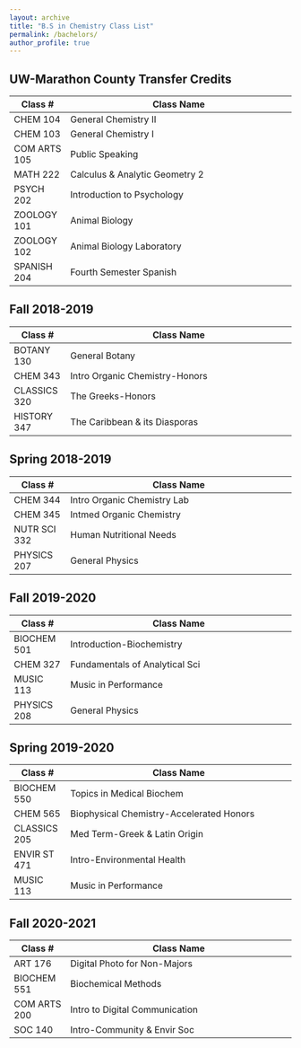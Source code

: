 ```yaml
---
layout: archive
title: "B.S in Chemistry Class List"
permalink: /bachelors/
author_profile: true
---
```


## UW-Marathon County Transfer Credits

| Class #            | Class Name                                        |
| ----------------- | ------------------------------------------------- |
| CHEM 104           | General Chemistry II                              |
| CHEM 103           | General Chemistry I                               |
| COM ARTS 105       | Public Speaking                                   |
| MATH 222           | Calculus & Analytic Geometry 2                    |
| PSYCH 202          | Introduction to Psychology                        |
| ZOOLOGY 101        | Animal Biology                                    |
| ZOOLOGY 102        | Animal Biology Laboratory                         |
| SPANISH 204        | Fourth Semester Spanish                           |

<!-- Add the style attribute to specify fixed column widths -->
<style>
    table {
        table-layout: fixed;
        width: 100%;
    }
    th:nth-child(1),
    td:nth-child(1) {
        width: 20%; /* Adjust this value according to your preference */
    }
    th:nth-child(2),
    td:nth-child(2) {
        width: 80%; /* Adjust this value according to your preference */
    }
</style>

## Fall 2018-2019

| Class #            | Class Name                                        |
| ----------------- | ------------------------------------------------- |
| BOTANY 130         | General Botany                                    |
| CHEM 343           | Intro Organic Chemistry-Honors                    |
| CLASSICS 320       | The Greeks-Honors                                 |
| HISTORY 347        | The Caribbean & its Diasporas                     |

## Spring 2018-2019

| Class #            | Class Name                                        |
| ----------------- | ------------------------------------------------- |
| CHEM 344           | Intro Organic Chemistry Lab                       |
| CHEM 345           | Intmed Organic Chemistry                          |
| NUTR SCI 332       | Human Nutritional Needs                           |
| PHYSICS 207        | General Physics                                   |

## Fall 2019-2020

| Class #            | Class Name                                        |
| ----------------- | ------------------------------------------------- |
| BIOCHEM 501        | Introduction-Biochemistry                         |
| CHEM 327           | Fundamentals of Analytical Sci                    |
| MUSIC 113          | Music in Performance                              |
| PHYSICS 208        | General Physics                                   |

## Spring 2019-2020

| Class #            | Class Name                                        |
| ----------------- | ------------------------------------------------- |
| BIOCHEM 550        | Topics in Medical Biochem                         |
| CHEM 565           | Biophysical Chemistry-Accelerated Honors          |
| CLASSICS 205       | Med Term-Greek & Latin Origin                     |
| ENVIR ST 471       | Intro-Environmental Health                        |
| MUSIC 113          | Music in Performance                              |

## Fall 2020-2021

| Class #            | Class Name                                        |
| ----------------- | ------------------------------------------------- |
| ART 176            | Digital Photo for Non-Majors                      |
| BIOCHEM 551        | Biochemical Methods                               |
| COM ARTS 200       | Intro to Digital Communication                    |
| SOC 140            | Intro-Community & Envir Soc                       |
